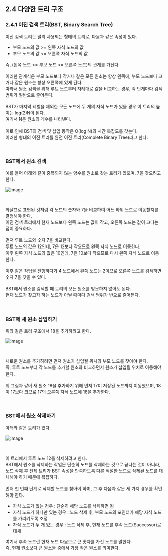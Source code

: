 ## 2.4 다양한 트리 구조

### 2.4.1 이진 검색 트리(BST, Binary Search Tree)
이진 검색 트리는 널리 사용되는 형태의 트리로, 다음과 같은 속성이 있다.
- 부모 노드의 값 >= 왼쪽 자식 노드의 값
- 부모 노드의 값 <= 오른쪽 자식 노드의 값

즉, (왼쪽 노드 <= 부모 노드 <= 오른쪽 노드)의 관계를 가진다.
<br>
<br>
이러한 관계식은 부모 노드보다 작거나 같은 모든 원소는 항상 왼쪽에, 부모 노드보다 크거나 같은 원소는 항상 오른쪽에 있게 된다.
<br>
따라서 원소 검색을 위해 루트 노드부터 차례대로 값을 비교하는 경우, 각 단계마다 검색 범위가 절반으로 줄어든다.
<br>
<br>
BST가 마지막 레벨을 제외한 모든 노드에 두 개의 자식 노드가 있을 경우 이 트리의 높이는 log(2)N이 된다.
<br>
여기서 N은 원소의 개수를 나타낸다.
<br>
<br>
이로 인해 BST의 검색 및 삽입 동작은 O(log N)의 시간 복잡도를 갖는다.
<br>
이러한 형태의 이진 트리를 완전 이진 트리(Complete Binary Tree)라고 한다.

<br>

### BST에서 원소 검색
예를 들어 아래와 같이 중복되지 않는 양수를 원소로 갖는 트리가 있으며, 7을 찾으려고 한다.
<br>

![image](https://github.com/JeHeeYu/Book-Reviews/assets/87363461/e94efa5c-1e4e-4c8c-9f45-e01b31dd1cde)

<br>

화살표로 표현된 것처럼 각 노드의 숫자와 7을 비교하여 어느 하위 노드로 이동할지를 결정해야 한다.
<br>
이진 검색 트리에서 현재 노드보다 왼쪽 노드는 값이 작고, 오른쪽 노드는 값이 크다는 점이 중요하다.
<br>
<br>
먼저 루트 노드와 숫자 7을 비교한다.
<br>
루트 노드의 값은 12인데, 7은 12보다 작으므로 왼쪽 자식 노드로 이동한다.
<br>
이후 왼쪽 자식 노드의 값은 10인데, 7은 10보다 작으므로 다시 왼쪽 자식 노드로 이동한다.
<br>
<br>
이후 같은 작업을 진행하다가 4 노드에서 왼쪽 노드는 2이므로 오른쪽 노드를 검색하면 숫자 7을 찾을 수 있다.
<br>
<br>
BST에서 원소를 검색할 때 트리의 모든 원소를 방문하지 않아도 된다.
<br>
현재 노드가 찾고자 하는 노드가 아닐 때마다 검색 범위가 반으로 줄어든다.

<br>


### BST에 새 원소 삽입하기
위와 같은 트리 구조에서 18을 추가하려고 한다.
<br>

![image](https://github.com/JeHeeYu/Book-Reviews/assets/87363461/f462bf90-dfbb-4b1f-a0bf-d639ca4b1995)

<br>

새로운 원소를 추가하려면 먼저 원소가 삽입될 위치의 부모 노드를 찾아야 한다.
<br>
즉, 루트 노드부터 각 노드를 추가할 원소와 비교하면서 원소가 삽입될 위치로 이동해야 한다.
<br>
<br>
위 그림과 같이 새 원소 18을 추가하기 위해 먼저 17이 저장된 노드까지 이동했으며, 18이 17보다 크므로 17의 오른쪽 자식 노드에 18을 추가한다.

<br>

### BST에서 원소 삭제하기
아래와 같은 트리가 있다.
<br>

![image](https://github.com/JeHeeYu/Book-Reviews/assets/87363461/e11edf35-0612-4f14-8211-c7822a802a94)

<br>

이 트리에서 루트 노드 12를 삭제하려고 한다.
<br>
BST에서 원소를 삭제하는 작업은 단순히 노드를 삭제하는 것으로 끝나는 것이 아니라, 노드 삭제 후 전체 트리가 BST 속성을 만족하도록 다른 적절한 노드로 삭제된 노드를 대체해야 하기 때문에 복잡하다.
<br>
<br>
먼저 첫 번째 단계로 삭제할 노드를 찾아야 하며, 그 후 다음과 같은 세 가지 경우를 확인해야 한다.
- 자식 노드가 없는 경우 : 단순히 해당 노드를 삭제하면 됨
- 자식 노드가 하나만 있는 경우 : 노드 삭제 후, 부모 노드의 포인터가 해당 자식 노드를 가리키도록 조정
- 자식 노드가 두 개 있는 경우 : 노드 삭제 후, 현재 노드를 후속 노드(Successor)로 대체

여기서 후속 노드란 현재 노드 다음으로 큰 숫자를 가진 노드를 말한다.
<br>
즉, 현재 원소보다 큰 원소들 중에서 가장 작은 원소를 의미한다.
